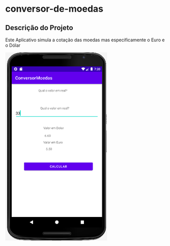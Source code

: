 # conversor-de-moedas
## Descrição do Projeto
<p> Este  Aplicativo  simula a  cotação das moedas mas especificamente o Euro e o Dólar </p>
<img src="cellgithub.png">

